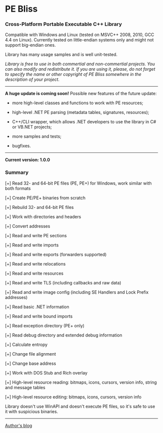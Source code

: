 # PE Bliss #

### Cross-Platform Portable Executable C++ Library ###

Compatible with Windows and Linux (tested on MSVC++ 2008, 2010, GCC 4.4 on Linux). Currently tested on little-endian systems only and might not support big-endian ones.

Library has many usage samples and is well unit-tested.

_Library is free to use in both commertial and non-commertial projects. You can also modify and redistribute it. If you are using it, please, do not forget to specify the name or other copyright of PE Bliss somewhere in the description of your project._



---


**A huge update is coming soon!** Possible new features of the future update:

  * more high-level classes and functions to work with PE resources;

  * high-level .NET PE parsing (metadata tables, signatures, resources);

  * C++/CLI wrapper, which allows .NET developers to use the library in C# or VB.NET projects;

  * more samples and tests;

  * bugfixes.



---


**Current version: 1.0.0**

### Summary ###

[+] Read 32- and 64-bit PE files (PE, PE+) for Windows, work similar with both formats

[+] Create PE/PE+ binaries from scratch

[+] Rebuild 32- and 64-bit PE files

[+] Work with directories and headers

[+] Convert addresses

[+] Read and write PE sections

[+] Read and write imports

[+] Read and write exports (forwarders supported)

[+] Read and write relocations

[+] Read and write resources

[+] Read and write TLS (including callbacks and raw data)

[+] Read and write image config (including SE Handlers and Lock Prefix addresses)

[+] Read basic .NET information

[+] Read and write bound imports

[+] Read exception directory (PE+ only)

[+] Read debug directory and extended debug information

[+] Calculate entropy

[+] Change file alignment

[+] Change base address

[+] Work with DOS Stub and Rich overlay

[+] High-level resource reading: bitmaps, icons, cursors, version info, string and message tables

[+] High-level resource editing: bitmaps, icons, cursors, version info



Library doesn't use WinAPI and doesn't execute PE files, so it's safe to use it with suspicious binaries.



---

[Author's blog](http://kaimi.ru/)